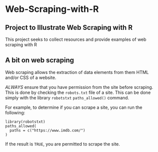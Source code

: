 # Web-Scraping-with-R

## Project to Illustrate Web Scraping with R
This project seeks to collect resources and provide examples of web scraping with R

## A bit on web scraping
Web scraping allows the extraction of data elements from them HTML and/or CSS of a website.

*ALWAYS* ensure that you have permission from the site before scraping. This is done by checking the `robots.txt` file of a site. This can be done simply with the library `robotstxt` `paths_allowed()` command.

For example, to determine if you can scrape a site, you can run the following:
```
library(robotstxt)
paths_allowed(
  paths = c("https://www.imdb.com/")
)
```

If the result is `TRUE`, you are permitted to scrape the site.
